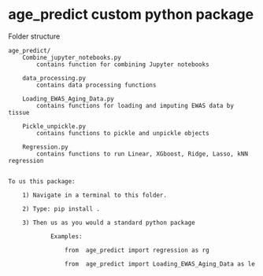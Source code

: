 # age_predict custom python package

Folder structure


	age_predict/
		Combine_jupyter_notebooks.py
			contains function for combining Jupyter notebooks

		data_processing.py
			contains data processing functions

		Loading_EWAS_Aging_Data.py
			contains functions for loading and imputing EWAS data by tissue

		Pickle_unpickle.py
			contains functions to pickle and unpickle objects

		Regression.py
			contains functions to run Linear, XGboost, Ridge, Lasso, kNN regression


	To us this package:

		1) Navigate in a terminal to this folder.

		2) Type: pip install .

		3) Then us as you would a standard python package

				Examples:

					from  age_predict import regression as rg

					from  age_predict import Loading_EWAS_Aging_Data as le

					
